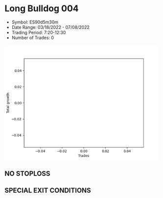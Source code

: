 # Long Bulldog 004 
- Symbol: ES90d5m30m
- Date Range: 03/18/2022 - 07/08/2022
- Trading Period: 7:20-12:30
- Number of Trades: 0

![Plot](LongBulldog004ES90d5m30m.png)
## NO STOPLOSS









## SPECIAL EXIT CONDITIONS 
